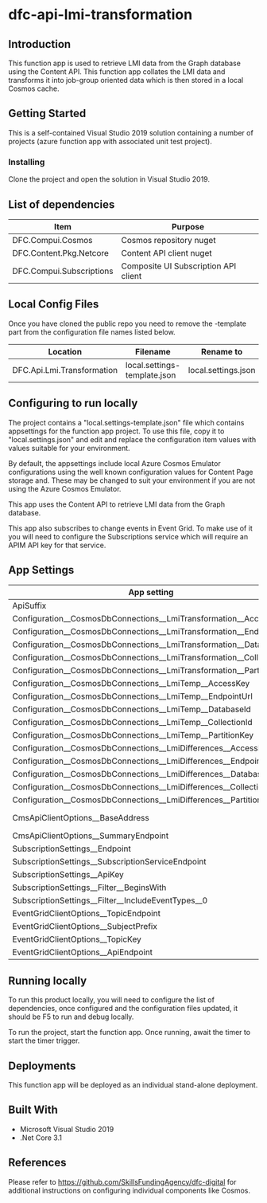# dfc-api-lmi-transformation
## Introduction

This function app is used to retrieve LMI data from the Graph database using the Content API.
This function app collates the LMI data and transforms it into job-group oriented data which is then stored in a local Cosmos cache.

## Getting Started

This is a self-contained Visual Studio 2019 solution containing a number of projects (azure function app with associated unit test project).

### Installing

Clone the project and open the solution in Visual Studio 2019.

## List of dependencies

|Item	|Purpose|
|-------|-------|
DFC.Compui.Cosmos | Cosmos repository nuget |
DFC.Content.Pkg.Netcore | Content API client nuget |
DFC.Compui.Subscriptions | Composite UI Subscription API client |


## Local Config Files

Once you have cloned the public repo you need to remove the -template part from the configuration file names listed below.

| Location | Filename | Rename to |
|-------|-------|-------|
| DFC.Api.Lmi.Transformation |local.settings-template.json | local.settings.json |

## Configuring to run locally

The project contains a "local.settings-template.json" file which contains appsettings for the function app project. To use this file, copy it to "local.settings.json" and edit and replace the configuration item values with values suitable for your environment.

By default, the appsettings include local Azure Cosmos Emulator configurations using the well known configuration values for Content Page storage and. These may be changed to suit your environment if you are not using the Azure Cosmos Emulator.

This app uses the Content API to retrieve LMI data from the Graph database. 

This app also subscribes to change events in Event Grid. To make use of it you will need to configure the Subscriptions service which will require an APIM API key for that service.

## App Settings

| App setting | Value |
|-------|-------|
ApiSuffix | dev |
Configuration__CosmosDbConnections__LmiTransformation__AccessKey | __CosmosAccessKey__ |
Configuration__CosmosDbConnections__LmiTransformation__EndpointUrl | __CosmosEndpoint__ |
Configuration__CosmosDbConnections__LmiTransformation__DatabaseId | dfc-api-lmi-transformation |
Configuration__CosmosDbConnections__LmiTransformation__CollectionId | job-groups |
Configuration__CosmosDbConnections__LmiTransformation__PartitionKey | /PartitionKey |
Configuration__CosmosDbConnections__LmiTemp__AccessKey | __CosmosAccessKey__ |
Configuration__CosmosDbConnections__LmiTemp__EndpointUrl | __CosmosEndpoint__ |
Configuration__CosmosDbConnections__LmiTemp__DatabaseId | dfc-api-lmi-transformation |
Configuration__CosmosDbConnections__LmiTemp__CollectionId | job-groups-temp |
Configuration__CosmosDbConnections__LmiTemp__PartitionKey | /PartitionKey |
Configuration__CosmosDbConnections__LmiDifferences__AccessKey | __CosmosAccessKey__ |
Configuration__CosmosDbConnections__LmiDifferences__EndpointUrl | __CosmosEndpoint__ |
Configuration__CosmosDbConnections__LmiDifferences__DatabaseId | dfc-api-lmi-transformation |
Configuration__CosmosDbConnections__LmiDifferences__CollectionId | job-groups-differences |
Configuration__CosmosDbConnections__LmiDifferences__PartitionKey | /PartitionKey |
CmsApiClientOptions__BaseAddress | https://dfc-dev-api-cont-fa.azurewebsites.net/api/execute/ |
CmsApiClientOptions__SummaryEndpoint | lmisoc |
SubscriptionSettings__Endpoint | __ThisFunctionAppBaseAddress__/lmi/webhook |
SubscriptionSettings__SubscriptionServiceEndpoint | __SubscriptionServiceEndpoint__ |
SubscriptionSettings__ApiKey | __SubscriptionServiceApimKey__ |
SubscriptionSettings__Filter__BeginsWith | /dfc-api-lmi-import/ |
SubscriptionSettings__Filter__IncludeEventTypes__0 | published |
EventGridClientOptions__TopicEndpoint | Event grid topic endpoint |
EventGridClientOptions__SubjectPrefix | Message subject prefix |
EventGridClientOptions__TopicKey | Event grid topic key |
EventGridClientOptions__ApiEndpoint | Content API endpoint |

## Running locally

To run this product locally, you will need to configure the list of dependencies, once configured and the configuration files updated, it should be F5 to run and debug locally.

To run the project, start the function app. Once running, await the timer to start the timer trigger.

## Deployments

This function app will be deployed as an individual stand-alone deployment.

## Built With

* Microsoft Visual Studio 2019
* .Net Core 3.1

## References

Please refer to https://github.com/SkillsFundingAgency/dfc-digital for additional instructions on configuring individual components like Cosmos.
